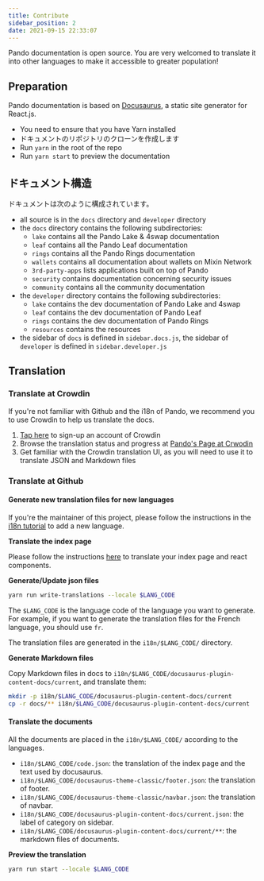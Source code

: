 ```yaml
---
title: Contribute
sidebar_position: 2
date: 2021-09-15 22:33:07
---
```


Pando documentation is open source. You are very welcomed to translate it into other languages to make it accessible to greater population!

## Preparation

Pando documentation is based on [Docusaurus](https://docusaurus.io/docs/en/latest/), a static site generator for React.js.

- You need to ensure that you have Yarn installed
- ドキュメントのリポジトリのクローンを作成します
- Run `yarn` in the root of the repo
- Run `yarn start` to preview the documentation

## ドキュメント構造

ドキュメントは次のように構成されています。

- all source is in the `docs` directory and `developer` directory
- the `docs` directory contains the following subdirectories:
  - `lake` contains all the Pando Lake & 4swap documentation
  - `leaf` contains all the Pando Leaf documentation
  - `rings` contains all the Pando Rings documentation
  - `wallets` contains all documentation about wallets on Mixin Network
  - `3rd-party-apps` lists applications built on top of Pando
  - `security` contains documentation concerning security issues
  - `community` contains all the community documentation
- the `developer` directory contains the following subdirectories:
  - `lake` contains the dev documentation of Pando Lake and 4swap
  - `leaf` contains the dev documentation of Pando Leaf
  - `rings` contains the dev documentation of Pando Rings
  - `resources` contains the resources
- the sidebar of `docs` is defined in `sidebar.docs.js`, the sidebar of `developer` is defined in `sidebar.developer.js`

## Translation

### Translate at Crowdin

If you're not familiar with Github and the i18n of Pando, we recommend you to use Crowdin to help us translate the docs.

1. [Tap here](https://pando.crowdin.com/u/signup) to sign-up an account of Crowdin
2. Browse the translation status and progress at [Pando's Page at Crwodin](https://pando.crowdin.com/)
3. Get familiar with the Crowdin translation UI, as you will need to use it to translate JSON and Markdown files

### Translate at Github

#### Generate new translation files for new languages

If you're the maintainer of this project, please follow the instructions in the [i18n tutorial](https://docusaurus.io/docs/i18n/tutorial) to add a new language.


**Translate the index page**

Please follow the instructions [here](https://docusaurus.io/docs/i18n/tutorial#use-the-translation-apis) to translate your index page and react components.

**Generate/Update json files**

```bash
yarn run write-translations --locale $LANG_CODE
```

The `$LANG_CODE` is the language code of the language you want to generate. For example, if you want to generate the translation files for the French language, you should use `fr`.

The translation files are generated in the `i18n/$LANG_CODE/` directory.

**Generate Markdown files**

Copy Markdown files in docs to `i18n/$LANG_CODE/docusaurus-plugin-content-docs/current`, and translate them:

```bash
mkdir -p i18n/$LANG_CODE/docusaurus-plugin-content-docs/current
cp -r docs/** i18n/$LANG_CODE/docusaurus-plugin-content-docs/current
```

#### Translate the documents

All the documents are placed in the `i18n/$LANG_CODE/` according to the languages.

- `i18n/$LANG_CODE/code.json`: the translation of the index page and the text used by docusaurus.
- `i18n/$LANG_CODE/docusaurus-theme-classic/footer.json`: the translation of footer.
- `i18n/$LANG_CODE/docusaurus-theme-classic/navbar.json`: the translation of navbar.
- `i18n/$LANG_CODE/docusaurus-plugin-content-docs/current.json`: the label of category on sidebar.
- `i18n/$LANG_CODE/docusaurus-plugin-content-docs/current/**`: the markdown files of documents.

**Preview the translation**

```bash
yarn run start --locale $LANG_CODE
```



